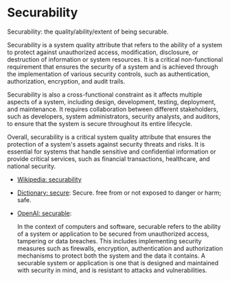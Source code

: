 # Securability

Securability: the quality/ability/extent of being securable.

<div data-chatgpt-prompt="explain securability (system quality attribute, cross-functional constraint, non-functional requirement)">Securability is a system quality attribute that refers to the ability of a system to protect against unauthorized access, modification, disclosure, or destruction of information or system resources. It is a critical non-functional requirement that ensures the security of a system and is achieved through the implementation of various security controls, such as authentication, authorization, encryption, and audit trails.

Securability is also a cross-functional constraint as it affects multiple aspects of a system, including design, development, testing, deployment, and maintenance. It requires collaboration between different stakeholders, such as developers, system administrators, security analysts, and auditors, to ensure that the system is secure throughout its entire lifecycle.

Overall, securability is a critical system quality attribute that ensures the protection of a system's assets against security threats and risks. It is essential for systems that handle sensitive and confidential information or provide critical services, such as financial transactions, healthcare, and national security.</div>

* [Wikipedia: securability](https://wikipedia.org/wiki/securability)

* [Dictionary: secure](https://www.dictionary.com/browse/secure): Secure. free from or not exposed to danger or harm; safe.

* [OpenAI: securable](https:://openai.com): <div data-chatgpt-prompt="define securable (computers and software)">In the context of computers and software, securable refers to the ability of a system or application to be secured from unauthorized access, tampering or data breaches. This includes implementing security measures such as firewalls, encryption, authentication and authorization mechanisms to protect both the system and the data it contains. A securable system or application is one that is designed and maintained with security in mind, and is resistant to attacks and vulnerabilities.</div>
